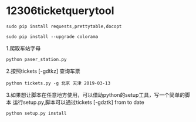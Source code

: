 # 12306ticketquerytool
```
sudo pip install requests,prettytable,docopt
```

```
sudo pip install --upgrade colorama
```
1.爬取车站字母
```
python paser_station.py
```
2.按照tickets [-gdtkz] <from> <to> <date> 查询车票
```
python tickets.py -g 北京 天津 2019-03-13
```
3.如果想让脚本在任意地方使用，可以借助python的setup工具，写一个简单的脚本
运行setup.py,脚本可以通过tickets [-gdztk] from to date
```
python setup.py install
```
